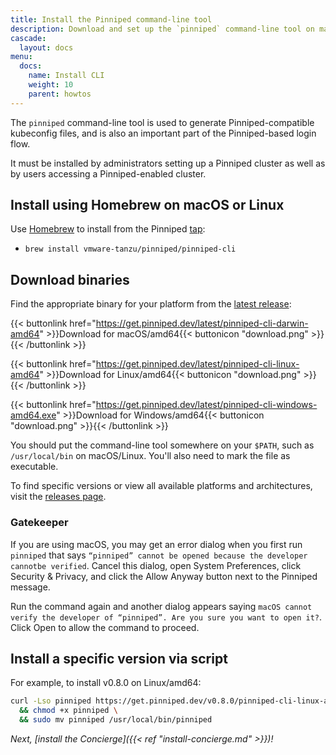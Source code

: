 ```yaml
---
title: Install the Pinniped command-line tool
description: Download and set up the `pinniped` command-line tool on macOS, Linux, or Windows clients.
cascade:
  layout: docs
menu:
  docs:
    name: Install CLI
    weight: 10
    parent: howtos
---
```

The `pinniped` command-line tool is used to generate Pinniped-compatible kubeconfig files, and is also an important part of the Pinniped-based login flow.

It must be installed by administrators setting up a Pinniped cluster as well as by users accessing a Pinniped-enabled cluster.

## Install using Homebrew on macOS or Linux

Use [Homebrew](https://brew.sh/) to install from the Pinniped [tap](https://github.com/vmware-tanzu/homebrew-pinniped):

- `brew install vmware-tanzu/pinniped/pinniped-cli`

## Download binaries

Find the appropriate binary for your platform from the [latest release](https://github.com/vmware-tanzu/pinniped/releases/latest):

{{< buttonlink href="https://get.pinniped.dev/latest/pinniped-cli-darwin-amd64" >}}Download for macOS/amd64{{< buttonicon "download.png" >}}{{< /buttonlink >}}

{{< buttonlink href="https://get.pinniped.dev/latest/pinniped-cli-linux-amd64" >}}Download for Linux/amd64{{< buttonicon "download.png" >}}{{< /buttonlink >}}

{{< buttonlink href="https://get.pinniped.dev/latest/pinniped-cli-windows-amd64.exe" >}}Download for Windows/amd64{{< buttonicon "download.png" >}}{{< /buttonlink >}}

You should put the command-line tool somewhere on your `$PATH`, such as `/usr/local/bin` on macOS/Linux.
You'll also need to mark the file as executable.

To find specific versions or view all available platforms and architectures, visit the [releases page](https://github.com/vmware-tanzu/pinniped/releases/).

### Gatekeeper

If you are using macOS, you may get an error dialog when you first run `pinniped` that says `“pinniped” cannot be opened because the developer cannotbe verified`.
Cancel this dialog, open System Preferences, click Security & Privacy, and click the Allow Anyway button next to the Pinniped message.

Run the command again and another dialog appears saying `macOS cannot verify the developer of “pinniped”. Are you sure you want to open it?`.
Click Open to allow the command to proceed.

## Install a specific version via script

For example, to install v0.8.0 on Linux/amd64:

```sh
curl -Lso pinniped https://get.pinniped.dev/v0.8.0/pinniped-cli-linux-amd64 \
  && chmod +x pinniped \
  && sudo mv pinniped /usr/local/bin/pinniped
```

*Next, [install the Concierge]({{< ref "install-concierge.md" >}})!*
